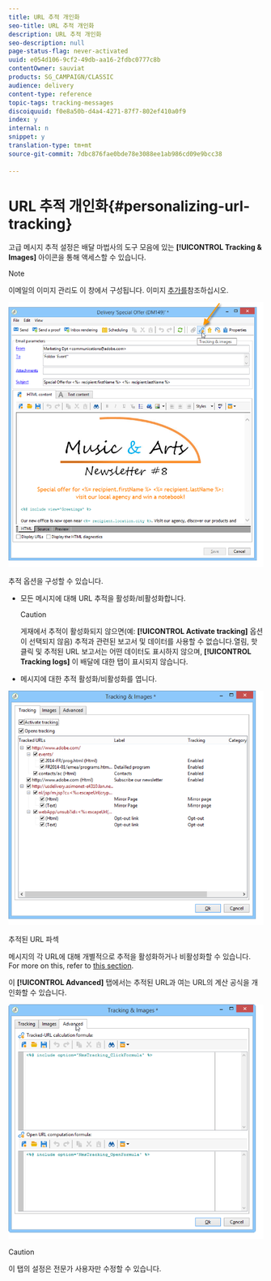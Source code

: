 ```yaml
---
title: URL 추적 개인화
seo-title: URL 추적 개인화
description: URL 추적 개인화
seo-description: null
page-status-flag: never-activated
uuid: e054d106-9cf2-49db-aa16-2fdbc0777c8b
contentOwner: sauviat
products: SG_CAMPAIGN/CLASSIC
audience: delivery
content-type: reference
topic-tags: tracking-messages
discoiquuid: f0e8a50b-d4a4-4271-87f7-802ef410a0f9
index: y
internal: n
snippet: y
translation-type: tm+mt
source-git-commit: 7dbc876fae0bde78e3088ee1ab986cd09e9bcc38

---
```



# URL 추적 개인화{#personalizing-url-tracking}

고급 메시지 추적 설정은 배달 마법사의 도구 모음에 있는 **[!UICONTROL Tracking & Images]** 아이콘을 통해 액세스할 수 있습니다.

>[!NOTE]
>
>이메일의 이미지 관리도 이 창에서 구성됩니다. 이미지 [추가를](../../delivery/using/defining-the-email-content.md#adding-images)참조하십시오.

![](assets/s_ncs_user_email_del_tracking_ico.png)

추적 옵션을 구성할 수 있습니다.

* 모든 메시지에 대해 URL 추적을 활성화/비활성화합니다.

   >[!CAUTION]
   >
   >게재에서 추적이 활성화되지 않으면(예: **[!UICONTROL Activate tracking]** 옵션이 선택되지 않음) 추적과 관련된 보고서 및 데이터를 사용할 수 없습니다.열림, 핫 클릭 및 추적된 URL 보고서는 어떤 데이터도 표시하지 않으며, **[!UICONTROL Tracking logs]** 이 배달에 대한 탭이 표시되지 않습니다.

* 메시지에 대한 추적 활성화/비활성화를 엽니다.

![](assets/s_ncs_user_email_del_tracking_param.png)

추적된 URL 파섹

메시지의 각 URL에 대해 개별적으로 추적을 활성화하거나 비활성화할 수 있습니다. For more on this, refer to [this section](../../delivery/using/how-to-configure-tracked-links.md).

이 **[!UICONTROL Advanced]** 탭에서는 추적된 URL과 여는 URL의 계산 공식을 개인화할 수 있습니다.

![](assets/s_ncs_user_email_del_tracking_param_adv.png)

>[!CAUTION]
>
>이 탭의 설정은 전문가 사용자만 수정할 수 있습니다.
